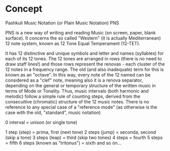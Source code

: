 # Concept
Pashkuli Music Notation (or Plain Music Notation) PNS

PNS is a new way of writing and reading Music (on screen, paper, blank surface).
It concerns the so called "Western" (it is actually Mediterranean) 12 note system, known as 12 Tone Equal Temperament (12-TET).

It has 12 distinctive and unique symbols and letter and names (syllables) for each of its 12 tones.
The 12 tones are arranged in rows (there is no need to draw staff lines!) and those rows represent the renovas - each cluster of the 12 notes in a frequency range. The old (and also inadequate) term for this is known as an "octave".
In this way, every note of the 12 named can be considered as a "clef" note, meaning also it is a renova separator, depending on the general or temporary structure of the written music in terms of Mode or Tonality.
Thus, music intervals (both harmonic and melodic) follow a simple rule of counting steps, derived from the consecuitive (chromatic) structure of the 12 music notes. There is no reference to any special case of a "reference mode" (as otherwise is the case with the old, "standard", music notation)

0 interval = unison (or single tone)

1 step (step) = prima, first (next tone)
2 steps (jump) = seconda, second (skip a tone)
3 steps (leap) = third (skip two tones)
4 steps = fourth
5 steps = fifth
6 steps (known as "tritonus") = sixth
and so on...
